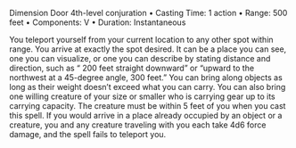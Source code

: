 Dimension Door
4th-level conjuration
• Casting Time: 1 action
• Range: 500 feet
• Components: V
• Duration: Instantaneous 

You teleport yourself from your current location to any other spot within range. You arrive at exactly the spot desired. It can be a place you can see, one you can visualize, or one you can describe by stating distance and direction, such as “ 200 feet straight downward” or “upward to the northwest at a 45-degree angle, 300 feet.” You can bring along objects as long as their weight doesn’t exceed what you can carry. You can also bring one willing creature of your size or smaller who is carrying gear up to its carrying capacity. The creature must be within 5 feet of you when you cast this spell. If you would arrive in a place already occupied by an object or a creature, you and any creature traveling with you each take 4d6 force damage, and the spell fails to teleport you.